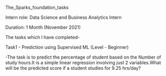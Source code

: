 
The_Sparks_foundation_tasks

Intern role: Data Science and Business Analytics Intern

Duration: 1 Month (November 2021)

The tasks which I have completed-

Task1 - Prediction using Supervised ML (Level - Beginner)

-The task is to predict the percentage of student based on the Number of study hours.It is a simple linear regression involving just 2 variables.What will be the predicted score if a student studies for 9.25 hrs/day?
